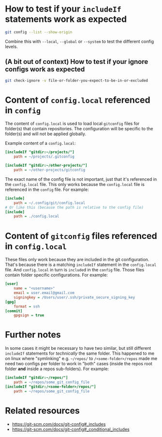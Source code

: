 # How to test if your `includeIf` statements work as expected

```bash
git config --list --show-origin
```

Combine this with `--local`, `--global` or `--system` to test the different config levels.

## (A bit out of context) How to test if your ignore configs work as expected

```bash
git check-ignore -v file-or-folder-you-expect-to-be-in-or-excluded
```

# Content of `config.local` referenced in `config`

The content of `config.local` is used to load local `gitconfig` files for folder(s) that contain repositories.
The configuration will be specific to the folder(s) and will not be applied globally.

Example content of a `config.local`:

```ini
[includeIf "gitdir:~/projects/"]
    path = ~/projects/.gitconfig

[includeIf "gitdir:~/other-projects/"]
    path = ~/other-projects/gitconfig
```

The exact name of the config file is not important, just that it's referenced in the `config.local` file.
This only works because the `config.local` file is referenced in the `config` file. For example:

```ini
[include]
    path = ~/.config/git/config.local
# Or like this (because the path is relative to the config file)
[include]
    path = ./config.local
```

# Content of `gitconfig` files referenced in `config.local`

These files only work because they are included in the git configuration.
That's because there is a matching `includeIf` statement in the `config.local` file.
And `config.local` in turn is `include`d in the `config` file.
Those files contain folder specific configurations. For example:

```ini
[user]
    name = "<username>"
    email = user.email@gmail.com
    signingkey = /Users/user/.ssh/private_secure_signing_key
[gpg]
    format = ssh
[commit]
    gpgsign = true
```

# Further notes

In some cases it might be necessary to have two similar, but still different `includeIf` statements for _technically_ the same folder.
This happened to me on linux where "symlinking" e.g. `~/repos/` to `/<some-folder>/repos` made me need two configs per folder
to work in "both" cases (inside the repos root folder **and** inside a repos sub-folders).
For example:

```ini
[includeIf "gitdir:~/repos/"]
    path = ~/repos/some_git_config_file
[includeIf "gitdir:/<some-folder>/repos/"]
    path = ~/repos/some_git_config_file
```

# Related resources

-   https://git-scm.com/docs/git-config#_includes
-   https://git-scm.com/docs/git-config#_conditional_includes
